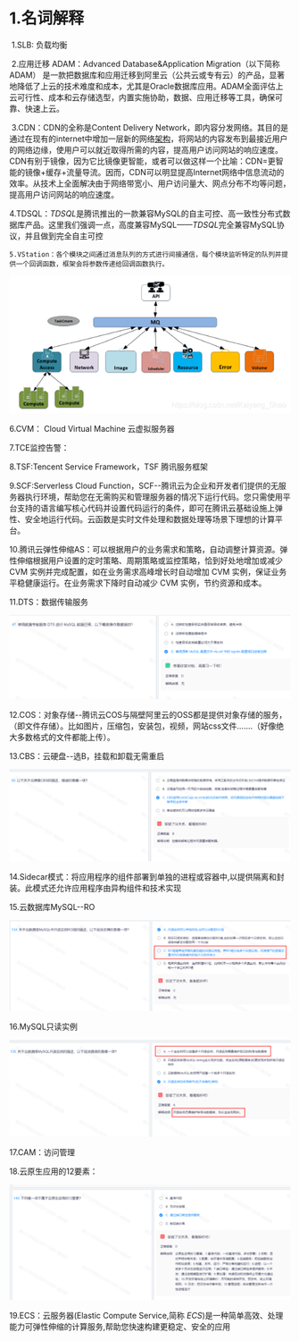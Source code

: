 # 1.名词解释



​	1.SLB: 负载均衡



​	2.应用迁移 ADAM：Advanced Database&Application Migration（以下简称ADAM） 是一款把数据库和应用迁移到阿里云（公共云或专有云）的产品，显著地降低了上云的技术难度和成本，尤其是Oracle数据库应用。ADAM全面评估上云可行性、成本和云存储选型，内置实施协助，数据、应用迁移等工具，确保可靠、快速上云。



​	3.CDN：CDN的全称是Content Delivery Network，即内容分发网络。其目的是通过在现有的internet中增加一层新的网络[架构](https://so.csdn.net/so/search?q=架构&spm=1001.2101.3001.7020)，将网站的内容发布到最接近用户的网络边缘，使用户可以就近取得所需的内容，提高用户访问网站的响应速度。CDN有别于镜像，因为它比镜像更智能，或者可以做这样一个比喻：CDN=更智能的镜像+缓存+流量导流。因而，CDN可以明显提高Internet网络中信息流动的效率。从技术上全面解决由于网络带宽小、用户访问量大、网点分布不均等问题，提高用户访问网站的响应速度。





​	4.TDSQL：*TDSQL*是腾讯推出的一款兼容MySQL的自主可控、高一致性分布式数据库产品。这里我们强调一点，高度兼容MySQL——*TDSQL*完全兼容MySQL协议，并且做到完全自主可控



	5.VStation：各个模块之间通过消息队列的方式进行间接通信，每个模块监听特定的队列并提供一个回调函数，框架会将参数传递给回调函数执行。

![在这里插入图片描述](../../.vuepress/public/images/20190508195609827.png)



6.CVM：  Cloud Virtual Machine 云虚拟服务器



7.TCE监控告警：



8.TSF:Tencent Service Framework，TSF 腾讯服务框架



9.SCF:Serverless Cloud Function，SCF--腾讯云为企业和开发者们提供的无服务器执行环境，帮助您在无需购买和管理服务器的情况下运行代码。您只需使用平台支持的语言编写核心代码并设置代码运行的条件，即可在腾讯云基础设施上弹性、安全地运行代码。云函数是实时文件处理和数据处理等场景下理想的计算平台。



10.腾讯云弹性伸缩AS：可以根据用户的业务需求和策略，自动调整计算资源。弹性伸缩根据用户设置的定时策略、周期策略或监控策略，恰到好处地增加或减少 CVM 实例并完成配置，如在业务需求高峰增长时自动增加 CVM 实例，保证业务平稳健康运行。在业务需求下降时自动减少 CVM 实例，节约资源和成本。



11.DTS：数据传输服务

![1653150101570](../../.vuepress/public/images/1653150101570.png)

12.COS：对象存储--腾讯云COS与隔壁阿里云的OSS都是提供对象存储的服务，（即文件存储）。比如图片，压缩包，安装包，视频，网站css文件.......（好像绝大多数格式的文件都能上传）。



13.CBS：云硬盘--选B，挂载和卸载无需重启

![1653150415454](../../.vuepress/public/images/1653150415454.png)



14.Sidecar模式：将应用程序的组件部署到单独的进程或容器中,以提供隔离和封装。此模式还允许应用程序由异构组件和技术实现



15.云数据库MySQL--RO

![1653213145470](../../.vuepress/public/images/1653213145470.png)





16.MySQL只读实例

![1653213260210](../../.vuepress/public/images/1653213260210.png)





17.CAM：访问管理



18.云原生应用的12要素：

![1653213727505](../../.vuepress/public/images/1653213727505.png)



19.ECS：云服务器(Elastic Compute Service,简称 *ECS*)是一种简单高效、处理能力可弹性伸缩的计算服务,帮助您快速构建更稳定、安全的应用



















